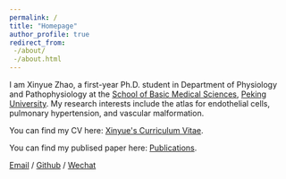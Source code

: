 ```yaml
---
permalink: /
title: "Homepage"
author_profile: true
redirect_from:
 -/about/
 -/about.html
---
```


I am Xinyue Zhao, a first-year Ph.D. student in Department of Physiology and Pathophysiology at the [School of Basic Medical Sciences](https://sbms.bjmu.edu.cn/), [Peking University](https://www.pku.edu.cn/). My research interests include the atlas for endothelial cells, pulmonary hypertension, and vascular malformation.

You can find my CV here: [Xinyue's Curriculum Vitae](/assets/CV_Xinyue_Zhao.pdf).

You can find my publised paper here: [Publications](https://2511110035.github.io/publications/).

[Email](mailto:2511110035@stu.pku.edu.cn) / [Github](https://github.com/2511110035) / [Wechat](/images/wechat.jpg) 
